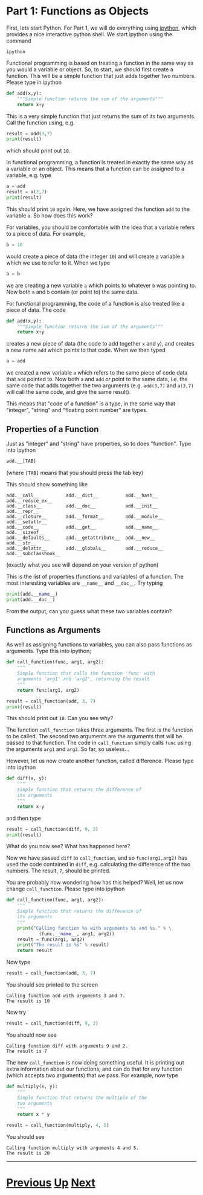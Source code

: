 
# Part 1: Functions as Objects

First, lets start Python. For Part 1, we will do everything using
[ipython](http://ipython.org/), which provides a nice interactive python shell.
We start ipython using the command

```
ipython
```

Functional programming is based on treating a function in the same
way as you would a variable or object. So, to start, we should first
create a function. This will be a simple function that just adds
together two numbers. Please type in ipython

```python
def add(x,y):
    """Simple function returns the sum of the arguments"""
    return x+y
```

This is a very simple function that just returns the sum of its two
arguments. Call the function using, e.g.

```python
result = add(3,7)
print(result)
```

which should print out `10`.

In functional programming, a function is treated in exactly
the same way as a variable or an object. This means that a function
can be assigned to a variable, e.g. type

```python
a = add
result = a(3,7)
print(result)
```

This should print `10` again. Here, we have assigned the function `add`
to the variable `a`. So how does this work?

For variables, you should be comfortable with the idea that a variable
refers to a piece of data. For example,

```python
b = 10
```

would create a piece of data (the integer `10`) and will create a variable
`b` which we use to refer to it. When we type

```python
a = b
```

we are creating a new variable `a` which points to whatever `b` was pointing to.
Now both `a` and `b` contain (or point to) the same data.

For functional programming, the code of a function is also treated
like a piece of data. The code

```python
def add(x,y):
    """Simple function returns the sum of the arguments"""
    return x+y
```

creates a new piece of data (the code to add together `x` and `y`), and creates a new name `add` which points to that code.
When we then typed

```python
a = add
```

we created a new variable `a` which refers to the same piece of code data that `add` pointed to.
Now both `a` and `add` or point to the same data, i.e. the same
code that adds together the two arguments (e.g. `add(3,7)` and `a(3,7)`
will call the same code, and give the same result). 

This means that "code of a function" is a type, in the same way that "integer", "string"
and "floating point number" are types.

## Properties of a Function

Just as "integer" and "string" have properties, so to does "function".
Type into ipython

```python
add.__[TAB]
```

(where `[TAB]` means that you should press the tab key)

This should show something like

```
add.__call__          add.__dict__          add.__hash__          add.__reduce_ex__
add.__class__         add.__doc__           add.__init__          add.__repr__
add.__closure__       add.__format__        add.__module__        add.__setattr__
add.__code__          add.__get__           add.__name__          add.__sizeof__
add.__defaults__      add.__getattribute__  add.__new__           add.__str__
add.__delattr__       add.__globals__       add.__reduce__        add.__subclasshook__
```

(exactly what you see will depend on your version of python)

This is the list of properties (functions and variables) of a function. The most 
interesting variables are `__name__` and `__doc__`. Try typing

```python
print(add.__name__)
print(add.__doc__)
```

From the output, can you guess what these two variables contain?

## Functions as Arguments

As well as assigning functions to variables, you can also pass functions
as arguments. Type this into ipython;

```python
def call_function(func, arg1, arg2):
    """
    Simple function that calls the function 'func' with  
    arguments 'arg1' and 'arg2', returning the result
    """
    return func(arg1, arg2)

result = call_function(add, 3, 7)
print(result)
```

This should print out `10`. Can you see why?

The function `call_function` takes three arguments. The first
is the function to be called. The second two arguments are
the arguments that will be passed to that function. The
code in `call_function` simply calls `func` using the
arguments `arg1` and `arg2`. So far, so useless...

However, let us now create another function, called difference.
Please type into ipython

```python
def diff(x, y):
    """
    Simple function that returns the difference of
    its arguments
    """
    return x-y
```

and then type

```python
result = call_function(diff, 9, 2)
print(result)
```

What do you now see? What has happened here?

Now we have passed `diff` to `call_function`,
and so `func(arg1,arg2)` has used the code contained
in `diff`, e.g. calculating the difference of the
two numbers. The result, `7`, should be printed.

You are probably now wondering how has this helped? Well, 
let us now change `call_function`. Please type into ipython

```python
def call_function(func, arg1, arg2):
    """
    Simple function that returns the difference of
    its arguments
    """
    print("Calling function %s with arguments %s and %s." % \
            (func.__name__, arg1, arg2))
    result = func(arg1, arg2)
    print("The result is %s" % result)
    return result
```

Now type

```python
result = call_function(add, 3, 7)
```

You should see printed to the screen

```
Calling function add with arguments 3 and 7.
The result is 10
```

Now try

```python
result = call_function(diff, 9, 2)
```

You should now see

```
Calling function diff with arguments 9 and 2.
The result is 7
```

The new `call_function` is now doing something useful. It is 
printing out extra information about our functions, and can
do that for any function (which accepts two arguments) that
we pass. For example, now type

```python
def multiply(x, y):
    """
    Simple function that returns the multiple of the
    two arguments
    """
    return x * y

result = call_function(multiply, 4, 5)
```

You should see

```
Calling function multiply with arguments 4 and 5.
The result is 20
```

***

# [Previous](part1.md) [Up](part1.md) [Next](map.md)  

